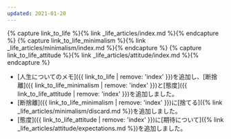 ```yaml
---
updated: 2021-01-20
---
```

{% capture link_to_life %}{% link _life_articles/index.md %}{% endcapture %}
{% capture link_to_life_minimalism %}{% link _life_articles/minimalism/index.md %}{% endcapture %}
{% capture link_to_life_attitude %}{% link _life_articles/attitude/index.md %}{% endcapture %}

- [人生についてのメモ]({{ link_to_life | remove: 'index' }})を追加し、[断捨離]({{ link_to_life_minimalism | remove: 'index' }})と[態度]({{ link_to_life_attitude | remove: 'index' }})を追加しました。
- [断捨離]({{ link_to_life_minimalism | remove: 'index' }})に[捨てる]({% link _life_articles/minimalism/discard.md %})を追加しました。
- [態度]({{ link_to_life_attitude | remove: 'index' }})に[期待について]({% link _life_articles/attitude/expectations.md %})を追加しました。
